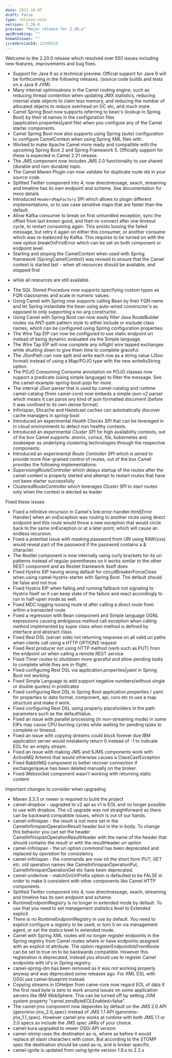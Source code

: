 ```yaml
---
date: 2017-10-07
draft: false 
type: release-note
version: 2.20.0
preview: "Major release for 2.20.x"
apiBreaking: ""
knownIssues: ""
jiraVersionId: 12340219
---
```


Welcome to the 2.20.0 release which resolved over 550 issues including
new features, improvements and bug fixes.

* Support for Java 9 as a technical preview. Official support for Java 9
will be forthcoming in the following releases. (source code builds and
tests on a Java 9 JVM). 
* Many internal optimisations in the Camel routing engine, such as
reducing thread contention when updating JMX statistics, reducing
internal state objects to claim less memory, and reducing the number of
allocated objects to reduce overhead on GC etc, and much more. 
* Camel Spring Boot now supports referring to
bean's (lookup in Spring Boot) by their id names in the configuration
files (application.properties|yaml file) when you configure any of the
Camel starter components.
* Camel Spring Boot now also supports using
Spring (auto) configuration to configure CamelContext when using Spring
XML files with <camelContext>. 
* Worked to make Apache Camel more ready and compatible with the
upcoming Spring Boot 2 and Spring Framework 5. Officially support for
these is expected in Camel 2.21 release.
* The JMS component now includes JMS 2.0 functionality to
use shared (durable and non-durable) topic.
* The
Camel Maven Plugin can now validate for duplicate route ids in your source
code.
* Splitted Twitter component into 4, now
directmessage, seach, streaming and timeline has its own endpoint and
scheme.
See documentation for
more details
* Introduced `HeadersMapFactory` SPI which allows to plugin different
implementations, or to use case sensitive maps that are faster than the
default.
* Allow Kafka consumer to break on first unhandled
exception, sync the offset from last known good, and then re-connect
after one timeout cycle, to restart consuming again. This avoids loosing
the failed message, but retry it again on either this consumer, or
another consume which was re-balanced by Kafka. This requires to be
turned on with the new option breakOnFirstError which can be set on both
component or endpoint level.
* Starting and stoping the CamelContext when used with Spring framework
(SpringCamelContext) was revised to ensure that the Camel context is
started last - when all resources should be available, and stopped first
- while all resources are still available
* The SQL Stored Procedure now supports
specifying custom types as FQN classnames and scale in numeric values.
* Using Camel with Spring now supports calling
Bean by their FQN name and let Spring instantiate the
bean using auto-wired constructor's as opposed to only supporting a
no-arg constructor. 
* Using Camel with Spring Boot can now easily
filter Java RouteBuilder routes via ANT-path pattern style to either
include or exclude class names, which can be configured using Spring
configuration properties.
* The Wire Tap EIP can now be configured to use
static endpoint uri instead of being dynamic evaluated via the
Simple language. 
* The Wire Tap EIP will now complete any inflight
wire tapped exchanges while shutting down to give them time to complete
graceful.
* The JSonPath can now split and write each row as a
string value (JSon format) instead of using a Map/POJO type with the new
writeAsString option.
* The POJO Consuming Consume annotation on
POJO classes now support a predicate (using simple language) to filter
the message. See the camel-example-spring-boot-pojo for more.
* The internal JSon parser that is used by camel-catalog and runtime
camel-catalog (from camel-core) now embeds a simple-json v2 parser which
means it can parse any kind of json formatted document (before it was
confined to its own dense format)
* Infinispan, Ehcache and Hazelcast caches can automatically discover
cache managers in spring-boot
* Introduced an experimental _Health Checks SPI_ that can be leveraged
in in cloud environments to detect non healthy contexts.
* Introduced an experimental _Cluster SPI_ for high availability
contexts, out of the box Camel supports: atomix, consul, file,
kubernetes and zookeeper as underlying clustering technologies through
the respective components.
* Introduced an experimental _Route Controller SPI_ which is aimed to
provide more fine-grained control of routes, out of the box Camel
provides the following implementations:
* _SupervisingRouteController_ which delays startup of the routes after
the camel context is properly started and attempt to restart routes that
have not been starter successfully
* _ClusteredRouteController_ which leverages _Cluster SPI_ to start
routes only when the context is elected as leader

Fixed these issues

* Fixed a infinitive recursion in Camel's link:error-handler.html[Error
Handler] when an onException was routing to another route using direct
endpoint and this route would throw a new exception that would circle
back to the same onException or at a later point, which will cause an
endless recursion.
* Fixed a potential issue with masking password from URI using RAW(xxx)
would reveal part of the password if the password contains a &
character.
* The Restlet component is now internally using curly
brackets for its uri patterns instead of regular parentheses so it works
similar to the other REST component and as Restlet framework itself does
* Fixed Hystrix EIP having wrong default for
circuitBreakerForceClose when using camel-hystrix-starter with Spring
Boot. The default should be false and not true
* Fixed Hystrix EIP when failing and running
fallback not signaling to Hystrix itself so it can keep state of the
failure and react accordingly to run in half-open mode as well.
* Fixed MDC logging loosing route id after
calling a direct route from within a transacted route
* Fixed a regression with Bean component
and Simple language OGNL expressions causing ambiguous method
call exception when calling method implemented by super class when
method is defined by interface and abstract class
* Fixed Rest DSL (server side) not returning
response on all valid uri paths when clients call using a HTTP OPTIONS
request
* Fixed Rest producer not using HTTP method (verb such
as PUT) from the endpoint uri when calling a remote REST service
* Fixed Timer routes to shutdown more graceful and
allow pending tasks to complete while they are in-flight.
* Fixed configuring Rest DSL via
application.properties|yaml in Spring Boot not
working. 
* Fixed Simple
Language to add support negative numbers(without single or double
quotes) in predicates
* Fixed configuring Rest DSL in Spring Boot
application.properties / yaml for properties to data format, component,
api, cors etc to use a map structure and make it work.
* Fixed configuring Rest DSL using property
placeholders in the path parameters such as the defaultValue.
* Fixed an issue with parallel processing (in non-streaming mode) in
some EIPs may cause CPU burning cycles while waiting for pending tasks
to complete or timeout.
* Fixed an issue with copying streams could block forever due IBM
application server would mistakenly return 0 instead of -1 to indicate
EOL for an empty stream. 
* Fixed an issue with making JMS and SJMS
components work with ActiveMQ Artemis that would otherwise causes a
ClassCastException
* Fixed RabbitMQ component to better recover connection if
exchange/queue has been deleted manually on the broker.
* Fixed Websocket component wasn't working with
returning static content

Important changes to consider when upgrading

* Maven 3.3.3 or newer is required to build the project
* camel-dropbox - upgraded to v2 api as v1 is EOL and no longer possible
to use with dropbox. The v2 upgrade was not straightforward so there can
be backward compatible issues, which is out of our hands.
* camel-infinispan - the result is not more set in the
CamelInfinispanOperationResult header but in the in body. To change this
behavior you can set the header CamelInfinispanOperationResultHeader
with the name of the header that should contains the result or with the
resultHeader uri option
* camel-infinispan - the uri option _command_ has been deprecated and
replaced by _operation_ for consistency
* camel-infinispan - the commands are now int the short form PUT, GET
etc. old operation names like CamelInfinispanOperationPut,
CamelInfinispanOperationGet etc have been deprecated.
* camel-undertow - matchOnUriPrefix option is defaulted to be FALSE in
order to make it consistent with other components like Camel HTTP
components.
* Splitted Twitter component into 4, now
directmessage, seach, streaming and timeline has its own endpoint and
scheme.
* RuntimeEndpointRegistry is no longer in extended mode by default. To
use that you need to set management statistics level to Extended
explicit.
* There is no RuntimeEndpointRegistry in use by default. You need to
explicit configure a registry to be used, or turn it on via management
agent, or set the statics level to extended mode.
* Camel with Spring XML routes will no longer register endpoints in the
Spring registry from Camel routes where <from> or <to> have endpoints
assigned with an explicit id attribute. The
option registerEndpointIdsFromRoute can be set to true on <camelContext>
to be backwards compatible. However this registration is deprecated,
instead you should use <endpoint> to register Camel endpoints with id's
in Spring registry.
* camel-spring-dm has been removed as it was not working properly anyway
and was deprecated some releases ago. For XML DSL with OSGi use
camel-blueprint instead.
* Copying streams in IOHelper from came-core now regard EOL of data if
the first read byte is zero to work around issues on some application
servers like IBM WebSphere. This can be turned off by setting JVM system
property "camel.zeroByteEOLEnabled=false".
* The camel-jms component now dependes by default on the JMS 2.0 API
(geronimo-jms_2.0_spec) instead of JMS 1.1 API (geronimo-jms_1.1_spec).
However camel-jms works at runtime with both JMS 1.1 or 2.0 specs so
include the JMS spec JARs of your choice.
* camel-kura upgraded to newer OSGi API version
* camel-stomp uses the destination as-is, where as before it would
replace all slash characters with colon. But according to the STOMP spec
the destination should be used as-is, and is broker specific.
* camel-ignite is updated from using Ignite version 1.9.x to 2.2.x


